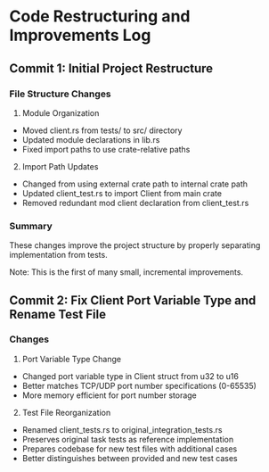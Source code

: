 # Code Restructuring and Improvements Log

## Commit 1: Initial Project Restructure

### File Structure Changes
1. Module Organization
- Moved client.rs from tests/ to src/ directory
- Updated module declarations in lib.rs
- Fixed import paths to use crate-relative paths

2. Import Path Updates
- Changed from using external crate path to internal crate path
- Updated client_test.rs to import Client from main crate
- Removed redundant mod client declaration from client_test.rs

### Summary
These changes improve the project structure by properly separating implementation from tests.

Note: This is the first of many small, incremental improvements.

## Commit 2: Fix Client Port Variable Type and Rename Test File

### Changes
1. Port Variable Type Change
- Changed port variable type in Client struct from u32 to u16
- Better matches TCP/UDP port number specifications (0-65535)
- More memory efficient for port number storage

2. Test File Reorganization
- Renamed client_tests.rs to original_integration_tests.rs
- Preserves original task tests as reference implementation
- Prepares codebase for new test files with additional cases
- Better distinguishes between provided and new test cases
